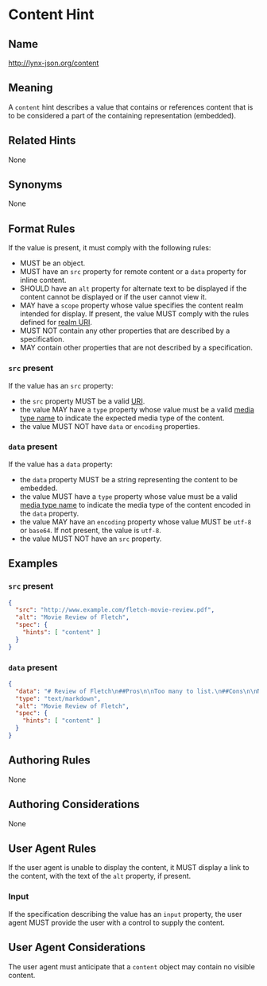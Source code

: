 # Content Hint

## Name

http://lynx-json.org/content

## Meaning

A `content` hint describes a value that contains or references content that is to be considered a part of the containing representation (embedded).

## Related Hints

None

## Synonyms

None

## Format Rules

If the value is present, it must comply with the following rules:

- MUST be an object.
- MUST have an `src` property for remote content or a `data` property for inline content.
- SHOULD have an `alt` property for alternate text to be displayed if the content cannot be displayed or if the user cannot view it.
- MAY have a `scope` property whose value specifies the content realm intended for display. If present, the value MUST comply with the rules defined for [realm URI](#realm-uri).
- MUST NOT contain any other properties that are described by a specification.
- MAY contain other properties that are not described by a specification.

### `src` present

If the value has an `src` property:

- the `src` property MUST be a valid [URI](#uri).
- the value MAY have a `type` property whose value must be a valid [media type name](#media-type-name) to indicate the expected media type of the content.
- the value MUST NOT have `data` or `encoding` properties.

### `data` present

If the value has a `data` property:

- the `data` property MUST be a string representing the content to be embedded.
- the value MUST have a `type` property whose value must be a valid [media type name](#media-type-name) to indicate the media type of the content encoded in the `data` property.
- the value MAY have an `encoding` property whose value MUST be `utf-8` or `base64`. If not present, the value is `utf-8`.
- the value MUST NOT have an `src` property.

## Examples

### `src` present

```json
{
  "src": "http://www.example.com/fletch-movie-review.pdf",
  "alt": "Movie Review of Fletch",
  "spec": {
    "hints": [ "content" ]
  }
}
```

### `data` present

```json
{
  "data": "# Review of Fletch\n##Pros\n\nToo many to list.\n##Cons\n\nNone!",
  "type": "text/markdown",
  "alt": "Movie Review of Fletch",
  "spec": {
    "hints": [ "content" ]
  }
}
```

## Authoring Rules

None

## Authoring Considerations

None

## User Agent Rules

If the user agent is unable to display the content, it MUST display a link to the content, with the text of the `alt` property, if present.

### Input

If the specification describing the value has an `input` property, the user agent MUST provide the user with a control to supply the content.

## User Agent Considerations

The user agent must anticipate that a `content` object may contain no visible content.
